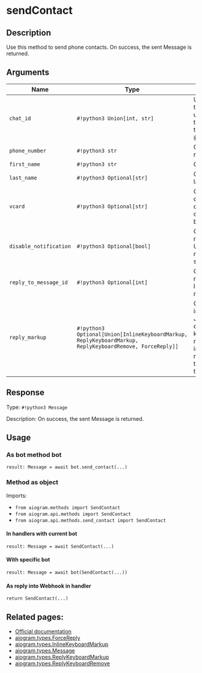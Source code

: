 # sendContact

## Description

Use this method to send phone contacts. On success, the sent Message is returned.


## Arguments

| Name | Type | Description |
| - | - | - |
| `chat_id` | `#!python3 Union[int, str]` | Unique identifier for the target chat or username of the target channel (in the format @channelusername) |
| `phone_number` | `#!python3 str` | Contact's phone number |
| `first_name` | `#!python3 str` | Contact's first name |
| `last_name` | `#!python3 Optional[str]` | Optional. Contact's last name |
| `vcard` | `#!python3 Optional[str]` | Optional. Additional data about the contact in the form of a vCard, 0-2048 bytes |
| `disable_notification` | `#!python3 Optional[bool]` | Optional. Sends the message silently. Users will receive a notification with no sound. |
| `reply_to_message_id` | `#!python3 Optional[int]` | Optional. If the message is a reply, ID of the original message |
| `reply_markup` | `#!python3 Optional[Union[InlineKeyboardMarkup, ReplyKeyboardMarkup, ReplyKeyboardRemove, ForceReply]]` | Optional. Additional interface options. A JSON-serialized object for an inline keyboard, custom reply keyboard, instructions to remove keyboard or to force a reply from the user. |



## Response

Type: `#!python3 Message`

Description: On success, the sent Message is returned.


## Usage


### As bot method bot

```python3
result: Message = await bot.send_contact(...)
```

### Method as object

Imports:

- `from aiogram.methods import SendContact`
- `from aiogram.api.methods import SendContact`
- `from aiogram.api.methods.send_contact import SendContact`

#### In handlers with current bot
```python3
result: Message = await SendContact(...)
```

#### With specific bot
```python3
result: Message = await bot(SendContact(...))
```
#### As reply into Webhook in handler
```python3
return SendContact(...)
```



## Related pages:

- [Official documentation](https://core.telegram.org/bots/api#sendcontact)
- [aiogram.types.ForceReply](../types/force_reply.md)
- [aiogram.types.InlineKeyboardMarkup](../types/inline_keyboard_markup.md)
- [aiogram.types.Message](../types/message.md)
- [aiogram.types.ReplyKeyboardMarkup](../types/reply_keyboard_markup.md)
- [aiogram.types.ReplyKeyboardRemove](../types/reply_keyboard_remove.md)
